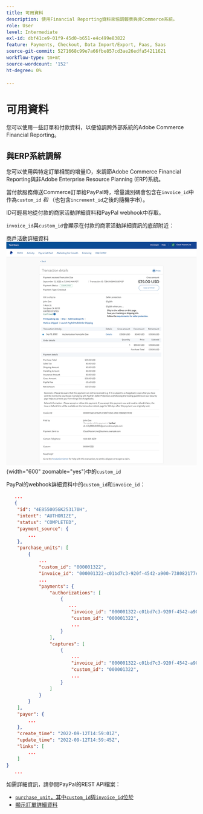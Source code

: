 ```yaml
---
title: 可用資料
description: 使用Financial Reporting資料來協調報表與非Commerce系統。
role: User
level: Intermediate
exl-id: dbf41ce9-01f9-45d0-b651-e4c499e83822
feature: Payments, Checkout, Data Import/Export, Paas, Saas
source-git-commit: 5271668c99e7a66fbe857cd3ae26edfa54211621
workflow-type: tm+mt
source-wordcount: '152'
ht-degree: 0%

---
```


# 可用資料

您可以使用一些訂單和付款資料，以便協調跨外部系統的Adobe Commerce Financial Reporting。

## 與ERP系統調解

您可以使用與特定訂單相關的增量ID，來調節Adobe Commerce Financial Reporting與非Adobe Enterprise Resource Planning (ERP)系統。

當付款服務傳送Commerce訂單給PayPal時，增量識別碼會包含在`invoice_id`中作為`custom_id` _和_ （也包含`increment_id`之後的隨機字串）。

ID可輕易地從付款的商家活動詳細資料和PayPal webhook中存取。

`invoice_id`與`custom_id`會顯示在付款的商家活動詳細資訊的底部附近：

商戶活動詳細資料![&#128279;](assets/merchant-activity-ids.png){width="600" zoomable="yes"}中的`custom_id`

PayPal的webhook詳細資料中的`custom_id`和`invoice_id`：

```json
   ...
   {
    "id": "4E855005GK253170H",
    "intent": "AUTHORIZE",
    "status": "COMPLETED",
    "payment_source": {
        ...
    },
    "purchase_units": [
        {
            ...
            "custom_id": "000001322",
            "invoice_id": "000001322-c01bd7c3-920f-4542-a900-738082177e92",
            ...
            "payments": {
                "authorizations": [
                    {
                       ...
                        "invoice_id": "000001322-c01bd7c3-920f-4542-a900-738082177e92",
                        "custom_id": "000001322",
                        ...
                    }
                ],
                "captures": [
                    {
                        ...
                        "invoice_id": "000001322-c01bd7c3-920f-4542-a900-738082177e92",
                        "custom_id": "000001322",
                        ...
                    }
                ]
            }
        }
    ],
    "payer": {
        ...
    },
    "create_time": "2022-09-12T14:59:01Z",
    "update_time": "2022-09-12T14:59:45Z",
    "links": [
        ...
    ]
}
   ...
```

如需詳細資訊，請參閱PayPal的REST API檔案：

* [`purchase_unit`，其中`custom_id`與`invoice_id`位於](https://developer.paypal.com/docs/api/orders/v2/#definition-purchase_unit)
* [顯示訂單詳細資料](https://developer.paypal.com/docs/api/orders/v2/#orders_get)
